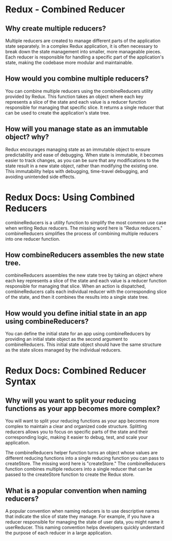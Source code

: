 # Redux - Combined Reducer

## Why create multiple reducers?

Multiple reducers are created to manage different parts of the application state separately. In a complex Redux application, it is often necessary to break down the state management into smaller, more manageable pieces. Each reducer is responsible for handling a specific part of the application's state, making the codebase more modular and maintainable.

## How would you combine multiple reducers?

You can combine multiple reducers using the combineReducers utility provided by Redux. This function takes an object where each key represents a slice of the state and each value is a reducer function responsible for managing that specific slice. It returns a single reducer that can be used to create the application's state tree.

## How will you manage state as an immutable object? why?

Redux encourages managing state as an immutable object to ensure predictability and ease of debugging. When state is immutable, it becomes easier to track changes, as you can be sure that any modifications to the state result in a new state object, rather than modifying the existing one. This immutability helps with debugging, time-travel debugging, and avoiding unintended side effects.

# Redux Docs: Using Combined Reducers

combineReducers is a utility function to simplify the most common use case when writing Redux reducers.
The missing word here is "Redux reducers." combineReducers simplifies the process of combining multiple reducers into one reducer function.

## How combineReducers assembles the new state tree.

combineReducers assembles the new state tree by taking an object where each key represents a slice of the state and each value is a reducer function responsible for managing that slice. When an action is dispatched, combineReducers calls each individual reducer with the corresponding slice of the state, and then it combines the results into a single state tree.

## How would you define initial state in an app using combineReducers?

You can define the initial state for an app using combineReducers by providing an initial state object as the second argument to combineReducers. This initial state object should have the same structure as the state slices managed by the individual reducers.

# Redux Docs: Combined Reducer Syntax

## Why will you want to split your reducing functions as your app becomes more complex?

You will want to split your reducing functions as your app becomes more complex to maintain a clear and organized code structure. Splitting reducers allows you to focus on specific parts of the state and their corresponding logic, making it easier to debug, test, and scale your application.

The combineReducers helper function turns an object whose values are different reducing functions into a single reducing function you can pass to createStore.
The missing word here is "createStore." The combineReducers function combines multiple reducers into a single reducer that can be passed to the createStore function to create the Redux store.

## What is a popular convention when naming reducers?

A popular convention when naming reducers is to use descriptive names that indicate the slice of state they manage. For example, if you have a reducer responsible for managing the state of user data, you might name it userReducer. This naming convention helps developers quickly understand the purpose of each reducer in a large application.